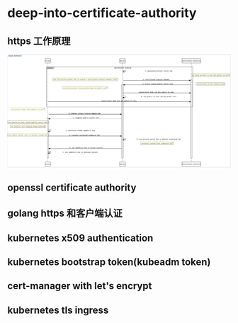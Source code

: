 # deep-into-certificate-authority

## https 工作原理

![dotuml](imgs/dotuml.png)

## openssl certificate authority
## golang https 和客户端认证
## kubernetes x509 authentication
## kubernetes bootstrap token(kubeadm token)
## cert-manager with let's encrypt
## kubernetes tls ingress
